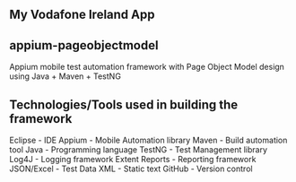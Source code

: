 My Vodafone Ireland App
------------------------


appium-pageobjectmodel
-----------------------
Appium mobile test automation framework with Page Object Model design using Java + Maven + TestNG


Technologies/Tools used in building the framework
--------------------------------------------------
Eclipse - IDE
Appium - Mobile Automation library
Maven - Build automation tool
Java - Programming language
TestNG - Test Management library
Log4J - Logging framework
Extent Reports - Reporting framework
JSON/Excel - Test Data
XML - Static text
GitHub - Version control
